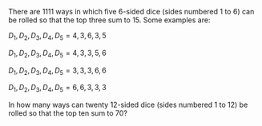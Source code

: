 There are $1111$ ways in which five $6$-sided dice (sides numbered $1$ to $6$) can be rolled so that the top three sum to $15$. Some examples are:


$D_1,D_2,D_3,D_4,D_5 = 4,3,6,3,5$

$D_1,D_2,D_3,D_4,D_5 = 4,3,3,5,6$

$D_1,D_2,D_3,D_4,D_5 = 3,3,3,6,6$

$D_1,D_2,D_3,D_4,D_5 = 6,6,3,3,3$

In how many ways can twenty $12$-sided dice (sides numbered $1$ to $12$) be rolled so that the top ten sum to $70$?